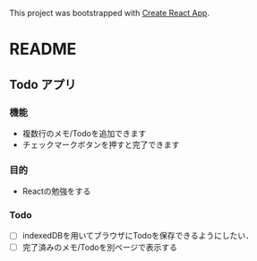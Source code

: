 This project was bootstrapped with [Create React App](https://github.com/facebook/create-react-app).

# README

## Todo アプリ

### 機能

- 複数行のメモ/Todoを追加できます
- チェックマークボタンを押すと完了できます

### 目的

- Reactの勉強をする


### Todo

- [ ] indexedDBを用いてブラウザにTodoを保存できるようにしたい．
- [ ] 完了済みのメモ/Todoを別ページで表示する